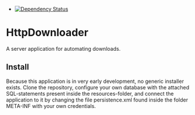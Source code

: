 - [![Dependency Status](https://www.versioneye.com/user/projects/546bb7dd8101067fad0001e8/badge.svg?style=flat)](https://www.versioneye.com/user/projects/546bb7dd8101067fad0001e8)

# HttpDownloader

A server application for automating downloads.

## Install

Because this application is in very early development, no generic installer exists. Clone the repository, configure your own database with the attached SQL-statements present inside the resources-folder, and connect the application to it by changing the file persistence.xml found inside the folder META-INF with your own credentials.
